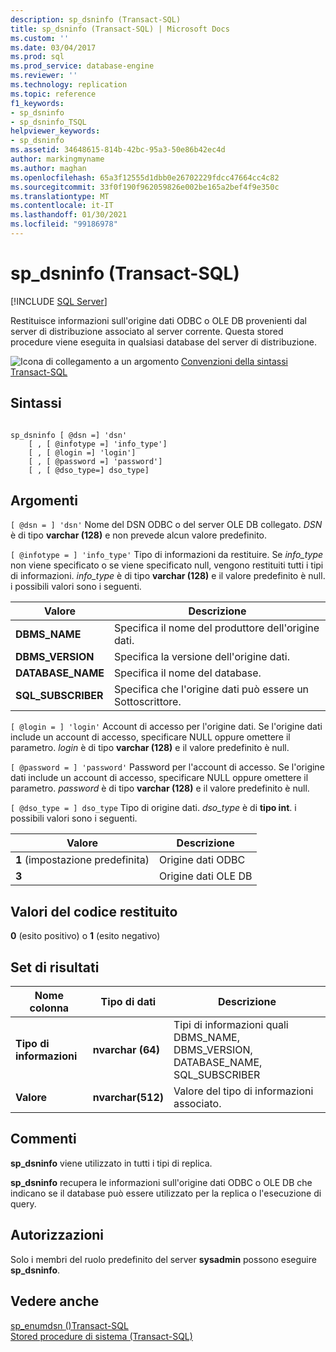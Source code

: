 ```yaml
---
description: sp_dsninfo (Transact-SQL)
title: sp_dsninfo (Transact-SQL) | Microsoft Docs
ms.custom: ''
ms.date: 03/04/2017
ms.prod: sql
ms.prod_service: database-engine
ms.reviewer: ''
ms.technology: replication
ms.topic: reference
f1_keywords:
- sp_dsninfo
- sp_dsninfo_TSQL
helpviewer_keywords:
- sp_dsninfo
ms.assetid: 34648615-814b-42bc-95a3-50e86b42ec4d
author: markingmyname
ms.author: maghan
ms.openlocfilehash: 65a3f12555d1dbb0e26702229fdcc47664cc4c82
ms.sourcegitcommit: 33f0f190f962059826e002be165a2bef4f9e350c
ms.translationtype: MT
ms.contentlocale: it-IT
ms.lasthandoff: 01/30/2021
ms.locfileid: "99186978"
---
```

# <a name="sp_dsninfo-transact-sql"></a>sp_dsninfo (Transact-SQL)
[!INCLUDE [SQL Server](../../includes/applies-to-version/sqlserver.md)]

  Restituisce informazioni sull'origine dati ODBC o OLE DB provenienti dal server di distribuzione associato al server corrente. Questa stored procedure viene eseguita in qualsiasi database del server di distribuzione.  
  
 ![Icona di collegamento a un argomento](../../database-engine/configure-windows/media/topic-link.gif "Icona di collegamento a un argomento") [Convenzioni della sintassi Transact-SQL](../../t-sql/language-elements/transact-sql-syntax-conventions-transact-sql.md)  
  
## <a name="syntax"></a>Sintassi  
  
```  
  
sp_dsninfo [ @dsn =] 'dsn'   
    [ , [ @infotype =] 'info_type']   
    [ , [ @login =] 'login']   
    [ , [ @password =] 'password']  
    [ , [ @dso_type=] dso_type]  
```  
  
## <a name="arguments"></a>Argomenti  
`[ @dsn = ] 'dsn'` Nome del DSN ODBC o del server OLE DB collegato. *DSN* è di tipo **varchar (128)** e non prevede alcun valore predefinito.  
  
`[ @infotype = ] 'info_type'` Tipo di informazioni da restituire. Se *info_type* non viene specificato o se viene specificato null, vengono restituiti tutti i tipi di informazioni. *info_type* è di tipo **varchar (128)** e il valore predefinito è null. i possibili valori sono i seguenti.  
  
|Valore|Descrizione|  
|-----------|-----------------|  
|**DBMS_NAME**|Specifica il nome del produttore dell'origine dati.|  
|**DBMS_VERSION**|Specifica la versione dell'origine dati.|  
|**DATABASE_NAME**|Specifica il nome del database.|  
|**SQL_SUBSCRIBER**|Specifica che l'origine dati può essere un Sottoscrittore.|  
  
`[ @login = ] 'login'` Account di accesso per l'origine dati. Se l'origine dati include un account di accesso, specificare NULL oppure omettere il parametro. *login* è di tipo **varchar (128)** e il valore predefinito è null.  
  
`[ @password = ] 'password'` Password per l'account di accesso. Se l'origine dati include un account di accesso, specificare NULL oppure omettere il parametro. *password* è di tipo **varchar (128)** e il valore predefinito è null.  
  
`[ @dso_type = ] dso_type` Tipo di origine dati. *dso_type* è di **tipo int**. i possibili valori sono i seguenti.  
  
|Valore|Descrizione|  
|-----------|-----------------|  
|**1** (impostazione predefinita)|Origine dati ODBC|  
|**3**|Origine dati OLE DB|  
  
## <a name="return-code-values"></a>Valori del codice restituito  
 **0** (esito positivo) o **1** (esito negativo)  
  
## <a name="result-sets"></a>Set di risultati  
  
|Nome colonna|Tipo di dati|Descrizione|  
|-----------------|---------------|-----------------|  
|**Tipo di informazioni**|**nvarchar (64)**|Tipi di informazioni quali DBMS_NAME, DBMS_VERSION, DATABASE_NAME, SQL_SUBSCRIBER|  
|**Valore**|**nvarchar(512)**|Valore del tipo di informazioni associato.|  
  
## <a name="remarks"></a>Commenti  
 **sp_dsninfo** viene utilizzato in tutti i tipi di replica.  
  
 **sp_dsninfo** recupera le informazioni sull'origine dati ODBC o OLE DB che indicano se il database può essere utilizzato per la replica o l'esecuzione di query.  
  
## <a name="permissions"></a>Autorizzazioni  
 Solo i membri del ruolo predefinito del server **sysadmin** possono eseguire **sp_dsninfo**.  
  
## <a name="see-also"></a>Vedere anche  
 [sp_enumdsn &#40;&#41;Transact-SQL ](../../relational-databases/system-stored-procedures/sp-enumdsn-transact-sql.md)   
 [Stored procedure di sistema &#40;Transact-SQL&#41;](../../relational-databases/system-stored-procedures/system-stored-procedures-transact-sql.md)  
  
  
